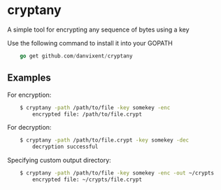 # cryptany

A simple tool for encrypting any sequence of bytes using a key

Use the following command to install it into your GOPATH

```go
    go get github.com/danvixent/cryptany
```

## Examples

For encryption:

```bash
    $ cryptany -path /path/to/file -key somekey -enc
        encrypted file: /path/to/file.crypt
```

For decryption:

```bash
    $ cryptany -path /path/to/file.crypt -key somekey -dec
        decryption successful
```

Specifying custom output directory:

```bash
    $ cryptany -path /path/to/file -key somekey -enc -out ~/crypts
        encrypted file: ~/crypts/file.crypt
```
